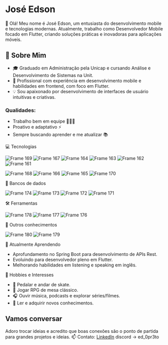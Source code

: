 # José Edson

👋 Olá! Meu nome é José Edson, um entusiasta do desenvolvimento mobile e tecnologias modernas. Atualmente, trabalho como Desenvolvedor Mobile focado em Flutter, criando soluções práticas e inovadoras para aplicações móveis.

## 🎯 Sobre Mim

- 🎓 Graduado em Administração pela Unicap e cursando Análise e Desenvolvimento de Sistemas na Unit.
- 💼 Profissional com experiência em desenvolvimento mobile e habilidades em frontend, com foco em Flutter.
- 💡 Sou apaixonado por desenvolvimento de interfaces de usuário intuitivas e criativas.

### Qualidades:
- Trabalho bem em equipe 🧑‍🤝‍🧑
- Proativo e adaptativo ⚡
- Sempre buscando aprender e me atualizar 📚

💻 Tecnologias

![Frame 169](https://github.com/user-attachments/assets/c675849e-705c-4c8f-92af-51e168044df6) ![Frame 167](https://github.com/user-attachments/assets/ca5f4779-a56f-4abd-a727-998fbf9e12b0) ![Frame 164](https://github.com/user-attachments/assets/cc543d25-eb03-4500-9b01-1329a33323a4) ![Frame 163](https://github.com/user-attachments/assets/57d6e893-827a-4fd1-a2b1-bf01e5793900) ![Frame 162](https://github.com/user-attachments/assets/24eee932-fa84-4a69-996e-4dbb5665cbb3) ![Frame 161](https://github.com/user-attachments/assets/ba0ce53d-1301-485d-b126-ab856feb3ddb)

![Frame 168](https://github.com/user-attachments/assets/ee5aba5d-a651-4ac1-b6f8-df5ba99c9f45) ![Frame 166](https://github.com/user-attachments/assets/62688d09-f34e-4f32-8457-c1ac44598aa7) ![Frame 165](https://github.com/user-attachments/assets/82a0a2c8-b498-41ca-8e72-20669a8a1196) ![Frame 170](https://github.com/user-attachments/assets/7c72cb2c-cffe-456d-a3b0-0cb7d2767a25)

🎲 Bancos de dados

![Frame 174](https://github.com/user-attachments/assets/9ceb7cbd-a950-4606-9833-1e85e6842fac) ![Frame 173](https://github.com/user-attachments/assets/989e15f3-ddb4-4cde-b5e4-ea7bcba93aa2) ![Frame 172](https://github.com/user-attachments/assets/e1c564c9-a6d2-4c05-912b-b17707688d7e) ![Frame 171](https://github.com/user-attachments/assets/22a38a19-303c-4419-a7a0-cca722108a0f)

🛠️ Ferramentas

![Frame 178](https://github.com/user-attachments/assets/24e01814-d980-4f34-95a5-d74d6ee744a2) ![Frame 177](https://github.com/user-attachments/assets/21f83af4-8b04-4279-bcf7-1d3253dc1e5e) ![Frame 176](https://github.com/user-attachments/assets/49568590-6eb1-4300-982a-f0f55876cac0)

🧠 Outros conhecimentos

![Frame 180](https://github.com/user-attachments/assets/ddc2a211-8b59-4299-9d91-ba9dc2f1fd91) ![Frame 179](https://github.com/user-attachments/assets/f5a769ee-c2d9-4d3e-b206-cde2d45243d0)

🌱 Atualmente Aprendendo
- Aprofundamento no Spring Boot para desenvolvimento de APIs Rest.
- Evoluindo para desenvolvedor pleno em Flutter.
- Melhorando habilidades em listening e speaking em inglês.

📌 Hobbies e Interesses
- 🚴 Pedalar e andar de skate.
- 🎲 Jogar RPG de mesa clássico.
- 🎧 Ouvir música, podcasts e explorar séries/filmes.
- 📖 Ler e adquirir novos conhecimentos.

## Vamos conversar
Adoro trocar ideias e acredito que boas conexões são o ponto de partida para grandes projetos e ideias.
📫 Contato:
[LinkedIn](https://www.linkedin.com/in/jose-easilva/)
discord → ed_0pr3to
